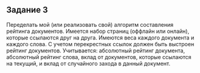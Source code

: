 ## Задание 3

Переделать мой (или реализовать свой) алгоритм составления рейтинга документов.
Имеется набор страниц (оффлайн или онлайн), которые ссылаются друг на друга. Имеются веса каждого документа и каждого слова. С учетом перекрестных ссылок должен быть выстроен рейтинг документов. Учитывается: абсолютный рейтинг документа, абсолютный рейтинг слова, вклад от документов, которые ссылаются на текущий, и вклад от случайного захода в данный документ.
